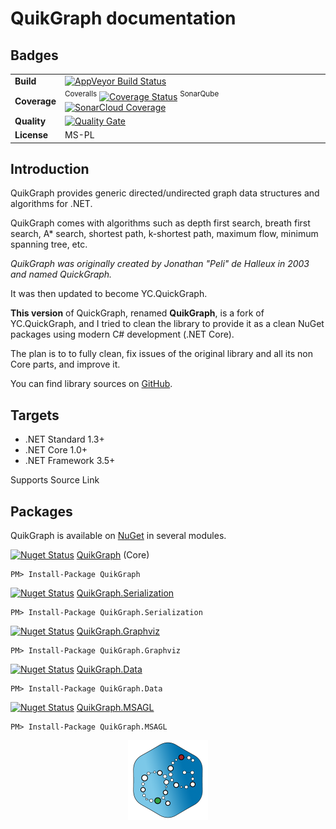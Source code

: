 # QuikGraph documentation

## Badges

| | |
| --- | --- |
| **Build** | [![AppVeyor Build Status](https://ci.appveyor.com/api/projects/status/github/KeRNeLith/QuikGraph?branch=master&svg=true)](https://ci.appveyor.com/project/KeRNeLith/quikgraph) |
| **Coverage** | <sup>Coveralls</sup> [![Coverage Status](https://coveralls.io/repos/github/KeRNeLith/QuikGraph/badge.svg?branch=master)](https://coveralls.io/github/KeRNeLith/quikgraph?branch=master) <sup>SonarQube</sup> [![SonarCloud Coverage](https://sonarcloud.io/api/project_badges/measure?project=quikgraph&metric=coverage)](https://sonarcloud.io/component_measures/metric/coverage/list?id=quikgraph) | 
| **Quality** | [![Quality Gate](https://sonarcloud.io/api/project_badges/measure?project=quikgraph&metric=alert_status)](https://sonarcloud.io/dashboard?id=quikgraph) | 
| **License** | MS-PL |

## Introduction

QuikGraph provides generic directed/undirected graph data structures and algorithms for .NET.

QuikGraph comes with algorithms such as depth first search, breath first search, A* search, shortest path, k-shortest path, maximum flow, minimum spanning tree, etc.

*QuikGraph was originally created by Jonathan "Peli" de Halleux in 2003 and named QuickGraph.*

It was then updated to become YC.QuickGraph.

**This version** of QuickGraph, renamed **QuikGraph**, is a fork of YC.QuickGraph, and I tried to clean the library to provide it as a clean NuGet packages using modern C# development (.NET Core).

The plan is to to fully clean, fix issues of the original library and all its non Core parts, and improve it.

You can find library sources on [GitHub](https://github.com/KeRNeLith/QuikGraph).

## Targets

- .NET Standard 1.3+
- .NET Core 1.0+
- .NET Framework 3.5+

Supports Source Link

## Packages

QuikGraph is available on [NuGet](https://www.nuget.org) in several modules.

[![Nuget Status](https://img.shields.io/nuget/v/quikgraph.svg)](https://www.nuget.org/packages/QuikGraph) [QuikGraph](https://www.nuget.org/packages/QuikGraph) (Core)

    PM> Install-Package QuikGraph

[![Nuget Status](https://img.shields.io/nuget/v/quikgraph.serialization.svg)](https://www.nuget.org/packages/QuikGraph.Serialization) [QuikGraph.Serialization](https://www.nuget.org/packages/QuikGraph.Serialization)

    PM> Install-Package QuikGraph.Serialization

[![Nuget Status](https://img.shields.io/nuget/v/quikgraph.graphviz.svg)](https://www.nuget.org/packages/QuikGraph.Graphviz) [QuikGraph.Graphviz](https://www.nuget.org/packages/QuikGraph.Graphviz)

    PM> Install-Package QuikGraph.Graphviz

[![Nuget Status](https://img.shields.io/nuget/v/quikgraph.data.svg)](https://www.nuget.org/packages/QuikGraph.Data) [QuikGraph.Data](https://www.nuget.org/packages/QuikGraph.Data)

    PM> Install-Package QuikGraph.Data

[![Nuget Status](https://img.shields.io/nuget/v/quikgraph.msagl.svg)](https://www.nuget.org/packages/QuikGraph.MSAGL) [QuikGraph.MSAGL](https://www.nuget.org/packages/QuikGraph.MSAGL)

    PM> Install-Package QuikGraph.MSAGL

<img src="images/quikgraph_logo.png" width="128" height="128" style="display: block; margin-left: auto; margin-right: auto" />